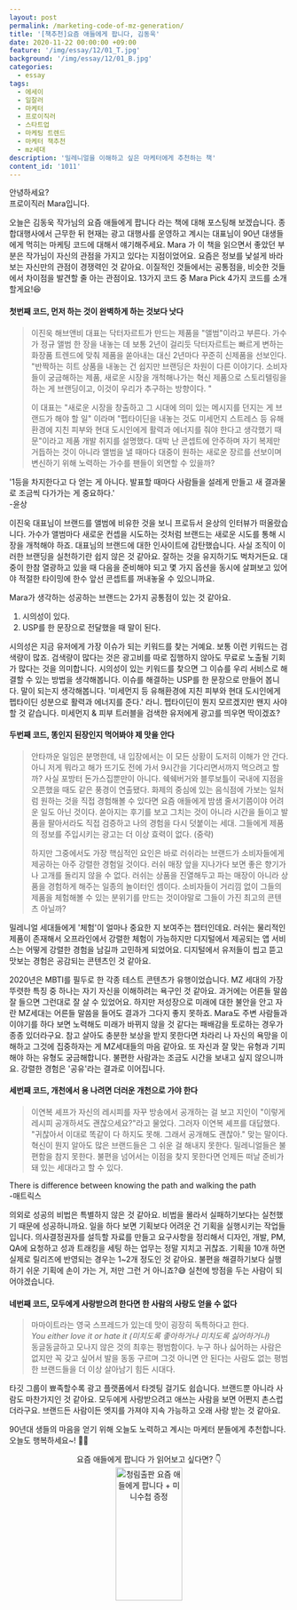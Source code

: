 ```yaml
---
layout: post
permalink: /marketing-code-of-mz-generation/
title: '[책추천]요즘 애들에게 팝니다, 김동욱'
date: 2020-11-22 00:00:00 +09:00
feature: '/img/essay/12/01_T.jpg'
background: '/img/essay/12/01_B.jpg'
categories:
  - essay
tags:
  - 에세이
  - 일잘러
  - 마케터
  - 프로이직러
  - 스타트업
  - 마케팅 트렌드
  - 마케터 책추천
  - mz세대
description: '밀레니얼을 이해하고 싶은 마케터에게 추천하는 책'
content_id: '1011'
---
```


안녕하세요?<br>프로이직러 Mara입니다.

오늘은 김동욱 작가님의 요즘 애들에게 팝니다 라는 책에 대해 포스팅해 보겠습니다. 종합대행사에서 근무한 뒤 현재는 광고 대행사를 운영하고 계시는 대표님이 90년 대생들에게 먹히는 마케팅 코드에 대해서 얘기해주세요. Mara 가 이 책을 읽으면서 좋았던 부분은 작가님이 자신의 관점을 가지고 있다는 지점이었어요. 요즘은 정보를 낯설게 바라보는 자신만의 관점이 경쟁력인 것 같아요. 이질적인 것들에서는 공통점을, 비슷한 것들에서 차이점을 발견할 줄 아는 관점이요. 13가지 코드 중 Mara Pick 4가지 코드를 소개할게요!😆

#### 첫번째 코드, 먼저 하는 것이 완벽하게 하는 것보다 낫다 

> 이진욱 해브앤비 대표는 닥터자르트가 만드는 제품을 "앨범"이라고 부른다. 가수가 정규 앨범 한 장을 내놓는 데 보통 2년이 걸리듯 닥터자르트는 빠르게 변하는 화장품 트렌드에 맞춰 제품을 쏟아내는 대신 2년마다 꾸준히 신제품을 선보인다. "반짝하는 히트 상품을 내놓는 건 쉽지만 브랜딩은 차원이 다른 이야기다. 소비자들이 궁금해하는 제품, 새로운 시장을 개척해나가는 혁신 제품으로 스토리텔링을 하는 게 브랜딩이고, 이것이 우리가 추구하는 방향이다. "
>
> 이 대표는 "새로운 시장을 창출하고 그 시대에 의미 있는 메시지를 던지는 게 브랜드가 해야 할 일" 이라며 "펩타이딘을 내놓는 것도 미세먼지 스트레스 등 유해 환경에 지친 피부와 현대 도시인에게 활력과 에너지를 줘야 한다고 생각했기 때문"이라고 제품 개발 취지를 설명했다. 대박 난 콘셉트에 안주하며 자기 복제만 거듭하는 것이 아니라 앨범을 낼 때마다 대중이 원하는 새로운 장르를 선보이며 변신하기 위해 노력하는 가수를 팬들이 외면할 수 있을까? 

'1등을 차지한다고 다 얻는 게 아니다. 발표할 때마다 사람들을 설레게 만들고 새 결과물로 조금씩 다가가는 게 중요하다.'<br>
-윤상

이진욱 대표님이 브랜드를 앨범에 비유한 것을 보니 프로듀서 윤상의 인터뷰가 떠올랐습니다. 가수가 앨범마다 새로운 컨셉을 시도하는 것처럼 브랜드는 새로운 시도를 통해 시장을 개척해야 하죠. 대표님의 브랜드에 대한 인사이트에 감탄했습니다. 사실 조직이 이러한 브랜딩을 실천하기란 쉽지 않은 것 같아요. 잘하는 것을 유지하기도 벅차거든요. 대중이 한참 열광하고 있을 때 다음을 준비해야 되고 몇 가지 옵션을 동시에 살펴보고 있어야 적절한 타이밍에 한수 앞선 콘셉트를 꺼내놓울 수 있으니까요. 

Mara가 생각하는 성공하는 브랜드는 2가지 공통점이 있는 것 같아요.

1) 시의성이 있다.<br>
2) USP를 한 문장으로 전달했을 때 말이 된다.

시의성은 지금 유저에게 가장 이슈가 되는 키워드를 찾는 거예요. 보통 이런 키워드는 검색량이 많죠. 검색량이 많다는 것은 광고비를 따로 집행하지 않아도 무료로 노출될 기회가 많다는 것을 의미합니다. 시의성이 있는 키워드를 찾으면 그 이슈를 우리 서비스로 해결할 수 있는 방법을 생각해봅니다. 이슈를 해결하는 USP를 한 문장으로 만들어 봅니다. 말이 되는지 생각해봅니다. '미세먼지 등 유해환경에 지친 피부와 현대 도시인에게 펩타이딘 성분으로 활력과 에너지를 준다.' 라니. 펩타이딘이 뭔지 모르겠지만 왠지 사야 할 것 같습니다. 미세먼지 & 피부 트러블을 검색한 유저에게 광고를 띄우면 딱이겠죠?

#### 두번째 코드, 똥인지 된장인지 먹어봐야 제 맛을 안다 

> 안타까운 일임은 분명한데, 내 입장에서는 이 모든 상황이 도저히 이해가 안 간다. 아니 저게 뭐라고 해가 뜨기도 전에 가서 9시간을 기다리면서까지 먹으려고 할까? 사실 포방터 돈가스집뿐만이 아니다. 쉑쉑버거와 블루보틀이 국내에 지점을 오픈했을 때도 같은 풍경이 연출됐다. 화제의 중심에 있는 음식점에 가보는 일처럼 원하는 것을 직접 경험해볼 수 있다면 요즘 애들에게 밤샘 줄서기쯤이야 어려운 일도 아닌 것이다. 쏟아지는 후기를 보고 그치는 것이 아니라 시간을 들이고 발품을 팔아서라도 직접 검증하고 나의 경험을 다시 덧붙이는 세대. 그들에게 제품의 정보를 주입시키는 광고는 더 이상 효력이 없다. (중략)
>
> 하지만 그중에서도 가장 핵심적인 요인은 바로 러쉬라는 브랜드가 소비자들에게 제공하는 아주 강렬한 경험일 것이다. 러쉬 매장 앞을 지나가다 보면 좋은 향기가 나 고개를 돌리지 않을 수 없다. 러쉬는 상품을 진열해두고 파는 매장이 아니라 상품을 경험하게 해주는 일종의 놀이터인 셈이다. 소비자들이 거리낌 없이 그들의 제품을 체험해볼 수 있는 분위기를 만드는 것이야말로 그들이 가진 최고의 콘텐츠 아닐까? 

밀레니얼 세대들에게 '체험'이 얼마나 중요한 지 보여주는 챕터인데요. 러쉬는 물리적인 제품이 존재해서 오프라인에서 강렬한 체험이 가능하지만 디지털에서 제공되는 앱 서비스는 어떻게 강렬한 경험을 남길까 고민하게 되었어요. 디지털에서 유저들이 씹고 뜯고 맛보는 경험은 공감되는 콘텐츠인 것 같아요. 

2020년은 MBTI를 필두로 한 각종 테스트 콘텐츠가 유행이었습니다. MZ 세대의 가장 뚜렷한 특징 중 하나는 자기 자신을 이해하려는 욕구인 것 같아요. 과거에는 어른들 말씀 잘 들으면 그런대로 잘 살 수 있었어요. 하지만 저성장으로 미래에 대한 불안을 안고 자란 MZ세대는 어른들 말씀을 들어도 결과가 그다지 좋지 못하죠. Mara도 주변 사람들과 이야기를 하다 보면 노력해도 미래가 바뀌지 않을 것 같다는 패배감을 토로하는 경우가 종종 있더라구요. 참고 살아도 충분한 보상을 받지 못한다면 차라리 나 자신의 욕망을 이해하고 그것에 집중하자는 게 MZ세대들의 마음 같아요. 또 자신과 잘 맞는 유형과 기피해야 하는 유형도 궁금해합니다. 불편한 사람과는 조금도 시간을 보내고 싶지 않으니까요. 강렬한 경험은 '공유'라는 결과로 이어집니다.

#### 세번째 코드, 개천에서 용 나려면 더러운 개천으로 가야 한다

> 이연복 셰프가 자신의 레시피를 자꾸 방송에서 공개하는 걸 보고 지인이 "이렇게 레시피 공개하셔도 괜찮으세요?"라고 물었다. 그러자 이연복 셰프를 대답했다. "귀찮아서 이대로 똑같이 다 하지도 못해. 그래서 공개해도 괜찮아." 맞는 말이다. 혁신이 뭔지 알아도 많은 브랜드들은 그 쉬운 걸 해내지 못한다. 밀레니얼들은 불편함을 참지 못한다. 불편을 넘어서는 이점을 찾지 못한다면 언제든 떠날 준비가 돼 있는 세대라고 할 수 있다. 

There is difference between knowing the path and walking the path<br>
-매트릭스

의외로 성공의 비법은 특별하지 않은 것 같아요. 비법을 몰라서 실패하기보다는 실천했기 때문에 성공하니까요. 일을 하다 보면 기획보다 어려운 건 기획을 실행시키는 작업들입니다. 의사결정권자를 설득할 자료를 만들고 요구사항을 정리해서 디자인, 개발, PM, QA에 요청하고 성과 트래킹을 세팅 하는 업무는 정말 지치고 귀찮죠. 기획을 10개 하면 실제로 릴리즈에 반영되는 경우는 1~2개 정도인 것 같아요. 불편을 해결하기보다 실행하기 쉬운 기획에 손이 가는 거, 저만 그런 거 아니죠?😅 실천에 방점을 두는 사람이 되어야겠습니다.

#### 네번째 코드, 모두에게 사랑받으려 한다면 한 사람의 사랑도 얻을 수 없다

> 마마이트라는 영국 스프레드가 있는데 맛이 굉장히 독특하다고 한다.<br>
> *You either love it or hate it (미치도록 좋아하거나 미치도록 싫어하거나)*<br>동글동글하고 모나지 않은 것의 최후는 평범함이다. 누구 하나 싫어하는 사람은 없지만 꼭 갖고 싶어서 발을 동동 구르며 그것 아니면 안 된다는 사람도 없는 평범한 브랜드들을 더 이상 살아남기 힘든 시대다.

타깃 그룹이 뾰족할수록 광고 플랫폼에서 타겟팅 걸기도 쉽습니다. 브랜드뿐 아니라 사람도 마찬가지인 것 같아요. 모두에게 사랑받으려고 애쓰는 사람을 보면 어쩐지 촌스럽더라구요. 브랜드든 사람이든 엣지를 가져야 지속 가능하고 오래 사랑 받는 것 같아요.  

90년대 생들의 마음을 얻기 위해 오늘도 노력하고 계시는 마케터 분들에게 추천합니다.<br>
오늘도 행복하세요~! 🙋‍♀️

<center>요즘 애들에게 팝니다 가 읽어보고 싶다면? 👇</center>

<center><a href="https://coupa.ng/bMIvcO" target="_blank"><img src="https://static.coupangcdn.com/image/affiliate/banner/2081346e0353ea586775e684f9dc6ddc@2x.jpg" alt="청림출판 요즘 애들에게 팝니다 + 미니수첩 증정" width="120" height="240"></a></center>